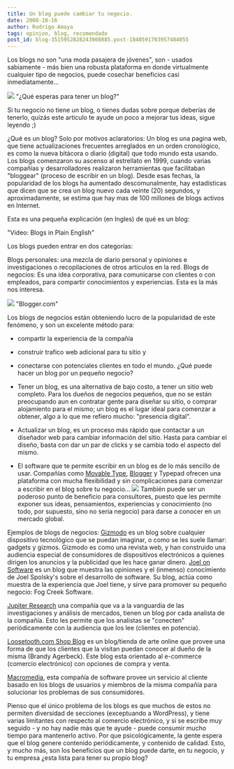 ```yaml
---
title: Un blog puede cambiar tu negocio.
date: 2008-10-16
author: Rodrigo Amaya
tags: opinion, blog, recomendado
post_id: blog-3515952828243908885.post-1840591703957484055
---
```


Los blogs no son "una moda pasajera de jóvenes", son - usados sabiamente - más bien una robusta plataforma en donde virtualmente cualquier tipo de negocios, puede cosechar beneficios casi inmediatamente...

[![](https://2.bp.blogspot.com/_ayvorITawE4/SPgEdoxR1aI/AAAAAAAABV4/NbrTeg1uuCA/s320/blog-blogging.jpg)](https://2.bp.blogspot.com/_ayvorITawE4/SPgEdoxR1aI/AAAAAAAABV4/NbrTeg1uuCA/s1600-h/blog-blogging.jpg)
"¿Qué esperas para tener un blog?"

Si tu negocio no tiene un blog, o tienes dudas sobre porque deberías de tenerlo, quizás este articulo te ayude un poco a mejorar tus ideas, sigue leyendo ;)

¿Qué es un blog? Solo por motivos aclaratorios: Un blog es una pagina web, que tiene actualizaciones frecuentes arreglados en un orden cronológico, es como la nueva bitácora o diario (digital) que todo mundo esta usando. Los blogs comenzaron su ascenso al estrellato en 1999, cuando varias compañías y desarrolladores realizaron herramientas que facilitaban "bloggear" (proceso de escribir en un blog). Desde esas fechas, la popularidad de los blogs ha aumentado descomunalmente, hay estadísticas que dicen que se crea un blog nuevo cada veinte (20) segundos, y aproximadamente, se estima que hay mas de 100 millones de blogs activos en Internet.

Esta es una pequeña explicación (en Ingles) de qué es un blog:

"Video: Blogs in Plain
English"

Los blogs pueden entrar en dos categorías:

Blogs personales: una mezcla de diario personal y opiniones e investigaciones o recopilaciones de otros artículos en la red. Blogs de negocios: Es una idea corporativa, para comunicarse con clientes o con empleados, para compartir conocimientos y experiencias. Esta es la más nos interesa.

[![](https://3.bp.blogspot.com/_ayvorITawE4/SPgC9UZPEII/AAAAAAAABVw/-nXElrmKygY/s320/BloggerHomePage.png)](https://3.bp.blogspot.com/_ayvorITawE4/SPgC9UZPEII/AAAAAAAABVw/-nXElrmKygY/s1600-h/BloggerHomePage.png)
"Blogger.com"

Los blogs de negocios están obteniendo lucro de la popularidad de este fenómeno, y son un excelente método para:

- compartir la experiencia de la compañía
- construir trafico web adicional para tu sitio y
- conectarse con potenciales clientes en todo el mundo.
¿Qué puede hacer un blog por un pequeño negocio?

- Tener un blog, es una alternativa de bajo costo, a tener un sitio web completo. Para los dueños de negocios pequeños, que no se están preocupando aun en contratar gente para diseñar su sitio, o comprar alojamiento para el mismo; un blog es el lugar ideal para comenzar a obtener, algo a lo que me refiero mucho: "presencia digital".
- Actualizar un blog, es un proceso más rápido que contactar a un diseñador web para cambiar información del sitio. Hasta para cambiar el diseño, basta con dar un par de clicks y se cambia todo el aspecto del mismo.
- El software que te permite escribir en un blog es de lo más sencillo de usar. Compañías como [Movable Type](http://www.moveabletype.org/), [Blogger](http://blogger.com/) y Typepad ofrecen una plataforma con mucha flexibilidad y sin complicaciones para comenzar a escribir en el blog sobre tu negocio... ![](http://www.majordojo.com/images/mt4-logo.png) También puede ser un poderoso punto de beneficio para consultores, puesto que les permite exponer sus ideas, pensamientos, experiencias y conocimiento (no todo, por supuesto, sino no seria negocio) para darse a conocer en un mercado global.

Ejemplos de blogs de negocios:
[Gizmodo](http://gizmodo.com/) es un blog sobre cualquier dispositivo tecnológico que se puedan
imaginar, o como se les suele llamar: gadgets y gizmos. Gizmodo es como una revista web, y han construido una audiencia especial de consumidores de dispositivos electrónicos a quienes dirigen los anuncios y la publicidad que les hace ganar dinero. [Joel on Software](http://www.joelonsoftware.com/) es un blog que muestra las opiniones y el (inmenso) conocimiento de Joel Spolsky's sobre el desarrollo de software. Su blog, actúa como muestra de la experiencia que Joel tiene, y sirve para promover su pequeño negocio: Fog Creek Software.

[Jupiter Research](http://weblogs.jupiterresearch.com/) una compañía que va a la vanguardia de las investigaciones y análisis de mercados, tienen un blog por cada analista de la compañía. Esto les permite que los analistas se "conecten" periódicamente con la audiencia que los lee (clientes en potencia).

[Loosetooth.com Shop Blog](http://www.loosetooth.com/Shop/shop.php3) es un blog/tienda de arte online que provee una forma de que los clientes que la visitan puedan conocer al dueño de la misma (Brandy Agerbeck). Este blog esta orientado al e-commerce (comercio electrónico) con opciones de compra y venta.

[Macromedia](http://weblogs.macromedia.com/mxna/), esta compañía de software provee un servicio al cliente basado en los blogs de usuarios y miembros de la misma compañía para solucionar los problemas de sus consumidores.

Pienso que el único problema de los blogs es que muchos de estos no permiten diversidad de secciones (exceptuando a WordPress), y tiene varias limitantes con respecto al comercio electrónico, y si se escribe muy seguido - y no hay nadie más que te ayude - puede consumir mucho tiempo para mantenerlo activo. Por que psicológicamente, la gente espera que el blog genere contenido periódicamente, y contenido de calidad. Esto, y mucho más, son los beneficios que un blog puede darte, en tu negocio, y tu empresa ¿esta lista para tener su propio blog?